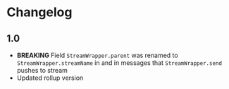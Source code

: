 # Changelog

## 1.0

* **BREAKING** Field `StreamWrapper.parent` was renamed to `StreamWrapper.streamName` in  and in messages that `StreamWrapper.send` pushes to stream
* Updated rollup version

